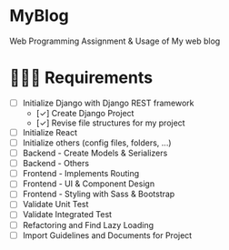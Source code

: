 # MyBlog
Web Programming Assignment &amp; Usage of My web blog

# 🧑🏼‍💻 Requirements
- [ ] Initialize Django with Django REST framework
  - [✓] Create Django Project
  - [✓] Revise file structures for my project
- [ ] Initialize React
- [ ] Initialize others (config files, folders, ...)
- [ ] Backend - Create Models & Serializers
- [ ] Backend - Others
- [ ] Frontend - Implements Routing
- [ ] Frontend - UI & Component Design
- [ ] Frontend - Styling with Sass & Bootstrap
- [ ] Validate Unit Test
- [ ] Validate Integrated Test
- [ ] Refactoring and Find Lazy Loading
- [ ] Import Guidelines and Documents for Project
